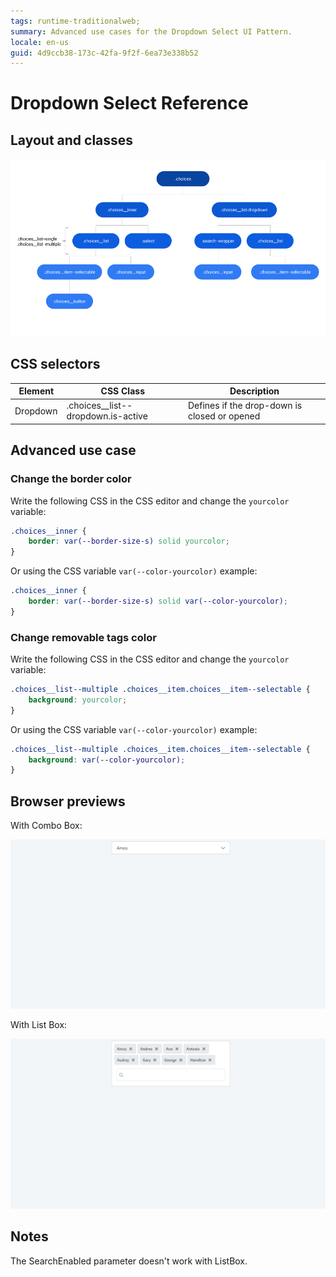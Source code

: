 ```yaml
---
tags: runtime-traditionalweb;
summary: Advanced use cases for the Dropdown Select UI Pattern.
locale: en-us
guid: 4d9ccb38-173c-42fa-9f2f-6ea73e338b52
---
```


# Dropdown Select Reference

## Layout and classes

![](<images/dropdownselect-3-diag.png>)

## CSS selectors

| **Element** |  **CSS Class** |  **Description**  |
| ---|---|---  
| Dropdown |  .choices__list--dropdown.is-active |  Defines if the drop-down is closed or opened  |

## Advanced use case

### Change the border color

Write the following CSS in the CSS editor and change the `yourcolor` variable:

```css
.choices__inner {
    border: var(--border-size-s) solid yourcolor;
}
```

Or using the CSS variable `var(--color-yourcolor)` example:

```css
.choices__inner {
    border: var(--border-size-s) solid var(--color-yourcolor);
}
```

### Change removable tags color

Write the following CSS in the CSS editor and change the `yourcolor` variable:

```css
.choices__list--multiple .choices__item.choices__item--selectable {
    background: yourcolor;
}
```

Or using the CSS variable `var(--color-yourcolor)` example:

```css
.choices__list--multiple .choices__item.choices__item--selectable {
    background: var(--color-yourcolor);
}
```

## Browser previews

With Combo Box:

![](<images/dropdownselect-4-ss.gif?width=600>)

With List Box:

![](<images/dropdownselect-2-ss.gif?width=600>)

## Notes

The SearchEnabled parameter doesn't work with ListBox.
